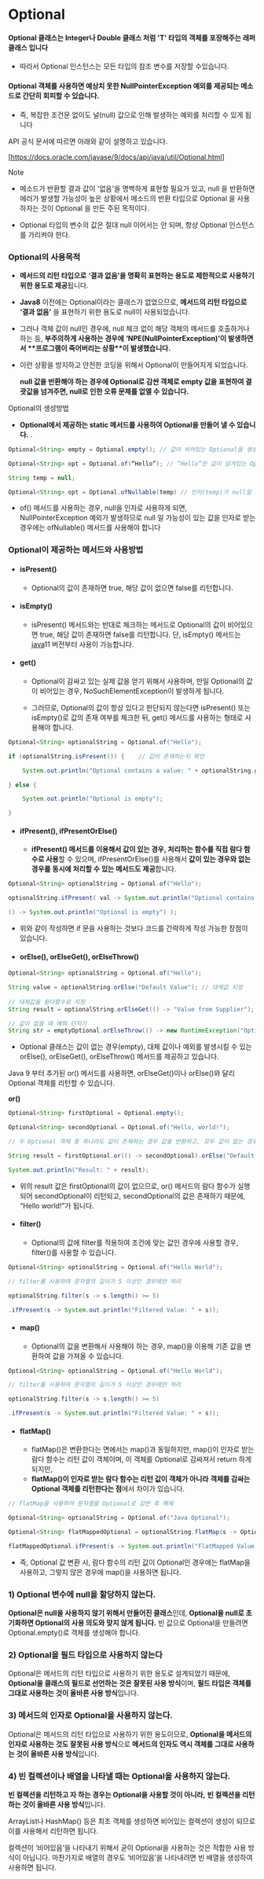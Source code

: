 # Optional



#### Optional<T> 클래스는 Integer나 Double 클래스 처럼 'T' 타입의 객체를 포장해주는 래퍼 클래스 입니다

- 따라서 Optional 인스턴스는 모든 타입의 참조 변수를 저장할 수있습니다.

#### Optional 객체를 사용하면 예상치 못한 NullPointerException 예외를 제공되는 메소드로 간단히 회피할 수 있습니다.

- 즉, 복잡한 조건문 없이도 널(null) 값으로 인해 발생하는 예외를 처리할 수 있게 됩니다



API 공식 문서에 따르면 아래와 같이 설명하고 있습니다.

[https://docs.oracle.com/javase/9/docs/api/java/util/Optional.html]

> [!NOTE]
>
> - 메소드가 반환할 결과 값이 '없음'을 명백하게 표현할 필요가 있고, null 을 반환하면 에러가 발생할 가능성이 높은 상황에서 메소드의 반환 타입으로 Optional 을 사용하자는 것이 Optional 을 만든 주된 목적이다. 
>
> - Optional 타입의 변수의 값은 절대 null 이어서는 안 되며, 항상 Optional 인스턴스를 가리켜야 한다.



### Optional의 사용목적

- **메서드의 리턴 타입으로** **‘결과 없음’을 명확히 표현하는 용도로 제한적으로 사용하기 위한 용도로 제공**됩니다.

- **Java8** 이전에는 Optional이라는 클래스가 없었으므로, **메서드의 리턴 타입으로** **‘결과 없음’** 을 표현하기 위한 용도로 null이 사용되었습니다. 

- 그러나 객체 값이 null인 경우에, null 체크 없이 해당 객체의 메서드를 호출하거나 하는 등, **부주의하게 사용하는 경우에** **‘NPE(NullPointerException)’****이 발생하면서** **프로그램이 죽어버리는 상황****이 발생했습니다.**

- 이런 상황을 방지하고 안전한 코딩을 위해서 Optional이 만들어지게 되었습니다. 

  **null 값을 반환해야 하는 경우에 Optional로 감싼 객체로 empty 값을 표현하여 결괏값을 넘겨주면, null로 인한 오류 문제를 없앨 수 있습니다.**



Optional의 생성방법

- **Optional에서 제공하는 static 메서드를 사용하여 Optional을 만들어 낼 수 있습니다.** .

``` java
Optional<String> empty = Optional.empty(); // 값이 비어있는 Optional을 생성방법

Optional<String> opt = Optional.of(“Hello”); // “Hello”란 값이 담겨있는 Optional을 생성

String temp = null;

Optional<String> opt = Optional.ofNullable(temp) // 인자(temp)가 null일 수도 있는 상황에서 사용
```

- of() 메서드를 사용하는 경우, null을 인자로 사용하게 되면, NullPointerException 예외가 발생하므로 null 일 가능성이 있는 값을 인자로 받는 경우에는 ofNullable() 메서드를 사용해야 합니다



### **Optional이 제공하는 메서드와 사용방법**

- #### **isPresent()**

  - Optional의 값이 존재하면 true, 해당 값이 없으면 false를 리턴합니다.
     

- #### **isEmpty()**

  - isPresent() 메서드와는 반대로 체크하는 메서드로 Optional의 값이 비어있으면 true, 해당 값이 존재하면 false를 리턴합니다. 단, isEmpty() 메서드는[ java](https://www.elancer.co.kr/blog/view?seq=173)11 버전부터 사용이 가능합니다.
     

- #### **get()**

  - Optional이 감싸고 있는 실제 값을 얻기 위해서 사용하며, 만일 Optional의 값이 비어있는 경우, NoSuchElementException이 발생하게 됩니다. 

  - 그러므로, Optional의 값이 항상 있다고 판단되지 않는다면 isPresent() 또는 isEmpty()로 값의 존재 여부를 체크한 뒤, get() 메서드를 사용하는 형태로 사용해야 합니다.

``` java
Optional<String> optionalString = Optional.of("Hello");

if (optionalString.isPresent()) {    // 값이 존재하는지 확인

    System.out.println("Optional contains a value: " + optionalString.get());

} else {

    System.out.println("Optional is empty");

}
```



- #### **ifPresent(), ifPresentOrElse()**

  - **ifPresent() 메서드를 이용해서 값이 있는 경우, 처리하는 함수를 직접 람다 함수로 사용**할 수 있으며, ifPresentOrElse()를 사용해서 **값이 있는 경우와 없는 경우를 동시에 처리할 수 있는 메서드도 제공**합니다. 

``` java
Optional<String> optionalString = Optional.of("Hello");

optionalString.ifPresent( val -> System.out.println("Optional contains a value: " + val),

() -> System.out.println("Optional is empty") );
```

- 위와 같이 작성하면 if 문을 사용하는 것보다 코드를 간략하게 작성 가능한 장점이 있습니다.





- #### **orElse(), orElseGet(), orElseThrow()**

``` java
Optional<String> optionalString = Optional.of("Hello");

String value = optionalString.orElse("Default Value"); // 대체값 지정
 
// 대체값을 람다함수로 지정
String result = optionalString.orElseGet(() -> "Value from Supplier");

// 값이 없을 때 예외 던지기
String str = emptyOptional.orElseThrow(() -> new RuntimeException("Optional is empty"));
```

- Optional 클래스는 값이 없는 경우(empty), 대체 값이나 예외를 발생시킬 수 있는 orElse(), orElseGet(), orElseThrow()  메서드를 제공하고 있습니다. 



Java 9 부터 추가된 or() 메서드를 사용하면, orElseGet()이나 orElse()와 달리 Optional 객체를 리턴할 수 있습니다.



 **or()**

``` java
Optional<String> firstOptional = Optional.empty();

Optional<String> secondOptional = Optional.of("Hello, world!");

// 두 Optional 객체 중 하나라도 값이 존재하는 경우 값을 반환하고, 모두 값이 없는 경우 "Default Value"를 반환

String result = firstOptional.or(() -> secondOptional).orElse("Default Value");

System.out.println("Result: " + result);
```

- 위의 result 값은 firstOptional의 값이 없으므로, or() 메서드의 람다 함수가 실행되어 secondOptional이 리턴되고, secondOptional의 값은 존재하기 때문에, “Hello world!”가 됩니다.

 

- #### **filter()**

  - Optional의 값에 filter를 적용하여 조건에 맞는 값인 경우에 사용할 경우, filter()를 사용할 수 있습니다.

```  java
Optional<String> optionalString = Optional.of("Hello World");

// filter를 사용하여 문자열의 길이가 5 이상인 경우에만 처리

optionalString.filter(s -> s.length() >= 5)

.ifPresent(s -> System.out.println("Filtered Value: " + s));
```



 

- #### **map()**

  - Optional의 값을 변환해서 사용해야 하는 경우, map()을 이용해 기존 값을 변환하여 값을 가져올 수 있습니다.

``` java
Optional<String> optionalString = Optional.of("Hello World");

// filter를 사용하여 문자열의 길이가 5 이상인 경우에만 처리

optionalString.filter(s -> s.length() >= 5)

.ifPresent(s -> System.out.println("Filtered Value: " + s));
```



 

- #### **flatMap()**

  - flatMap()은 변환한다는 면에서는 map()과 동일하지만, map()이 인자로 받는 람다 함수는 리턴 값이 객체이며, 이 객체를 Optional로 감싸져서 return 하게 되지만, 
  - **flatMap()이 인자로 받는 람다 함수는 리턴 값이 객체가 아니라** **객체를 감싸는 Optional 객체를 리턴한다는 점**에서 차이가 있습니다.

``` java
// flatMap을 사용하여 문자열을 Optional로 감싼 후 해제

Optional<String> optionalString = Optional.of("Java Optional");

Optional<String> flatMappedOptional = optionalString.flatMap(s -> Optional.of(s + " Tutorial"));

flatMappedOptional.ifPresent(s -> System.out.println("FlatMapped Value: " + s));
```

- 즉, Optional 값 변환 시, 람다 함수의 리턴 값이 Optional인 경우에는 flatMap을 사용하고, 그렇지 않은 경우에 map()을 사용하면 됩니다.



### **1) Optional 변수에 null을 할당하지 않는다.**

**Optional은 null을 사용하지 않기 위해서 만들어진 클래스**인데, **Optional을 null로 초기화하면 Optional의 사용 의도와 맞지 않게 됩니다.** 빈 값으로 Optional을 만들려면 Optional.empty()로 객체를 생성해야 합니다.

 

### **2) Optional을 필드 타입으로 사용하지 않는다**

Optional은 메서드의 리턴 타입으로 사용하기 위한 용도로 설계되었기 때문에, **Optional을 클래스의 필드로 선언하는 것은 잘못된 사용 방식**이며, **필드 타입은 객체를 그대로 사용하는 것이 올바른 사용 방식**입니다.

 

### **3) 메서드의 인자로 Optional을 사용하지 않는다.**

Optional은 메서드의 리턴 타입으로 사용하기 위한 용도이므로, **Optional을 메서드의 인자로 사용하는 것도 잘못된 사용 방식**으로 **메서드의 인자도 역시 객체를 그대로 사용하는 것이 올바른 사용 방식**입니다.

 

### **4) 빈 컬렉션이나 배열을 나타낼 때는 Optional을 사용하지 않는다.**

**빈 컬렉션을 리턴하고 자 하는 경우는 Optional을 사용할 것이 아니라,** **빈 컬렉션을 리턴하는 것이 올바른 사용 방식**입니다. 

ArrayList나 HashMap() 등은 최초 객체를 생성하면 비어있는 컬렉션이 생성이 되므로 이를 사용해서 리턴하면 됩니다.

컬렉션이 ‘비어있음’을 나타내기 위해서 굳이 Optional을 사용하는 것은 적합한 사용 방식이 아닙니다. 마찬가지로 배열의 경우도 ‘비어있음’을 나타내려면 빈 배열을 생성하여 사용하면 됩니다.

















